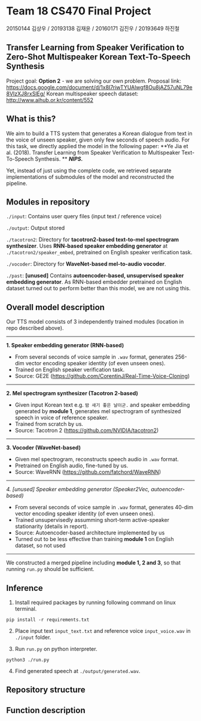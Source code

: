 # Team 18 CS470 Final Project
20150144 김상우 / 20193138 김재윤 / 20160171 김진우 / 20193649 하진철

## Transfer Learning from Speaker Verification to Zero-Shot Multispeaker Korean Text-To-Speech Synthesis

Project goal: **Option 2** - we are solving our own problem.
Proposal link: https://docs.google.com/document/d/1x8I7riwTYUAlwgf8Ou8jAZ57uNL79e8VIzXJ8rxSlEg/
Korean multispeaker speech dataset: http://www.aihub.or.kr/content/552

## What is this?

We aim to build a TTS system that generates a Korean dialogue from text in the voice of unseen speaker, given only few seconds of speech audio. For this task, we directly applied the model in the following paper: **Ye Jia et al. (2018). Transfer Learning from Speaker Verification to Multispeaker Text-To-Speech Synthesis. ** ***NIPS.***

Yet, instead of just using the complete code, we retrieved separate implementations of submodules of the model and reconstructed the pipeline.

## Modules in repository

```./input```: Contains user query files (input text / reference voice)

```./output```: Output stored

```./tacotron2```: Directory for **tacotron2-based text-to-mel spectrogram synthesizer**. Uses **RNN-based speaker embedding generator** at ```./tacotron2/speaker_embed```, pretrained on English speaker verification task.

```./vocoder```: Directory for **WaveNet-based mel-to-audio vocoder**.

```./past```: **[unused]** Contains **autoencoder-based, unsupervised speaker embedding generator**. As RNN-based embedder pretrained on English dataset turned out to perform better than this model, we are not using this.

## Overall model description

Our TTS model consists of 3 independently trained modules (location in repo described above).

---
**1. Speaker embedding generator (RNN-based)**
- From several seconds of voice sample in ```.wav``` format, generates 256-dim vector encoding speaker identity (of even unseen ones).
- Trained on English speaker verification task.
- Source: GE2E (https://github.com/CorentinJ/Real-Time-Voice-Cloning)
---
**2. Mel spectrogram synthesizer (Tacotron 2-based)**
- Given input Korean text e.g. ```밤 새기 좋은 날이군.``` and speaker embedding generated by **module 1**, generates mel spectrogram of synthesized speech in voice of reference speaker.
- Trained from scratch by us.
- Source: Tacotron 2 (https://github.com/NVIDIA/tacotron2)
---
**3. Vocoder (WaveNet-based)**
- Given mel spectrogram, reconstructs speech audio in ```.wav``` format.
- Pretrained on English audio, fine-tuned by us.
- Source: WaveRNN (https://github.com/fatchord/WaveRNN)
---
*4. [unused] Speaker embedding generator (Speaker2Vec, autoencoder-based)*
- From several seconds of voice sample in ```.wav``` format, generates 40-dim vector encoding speaker identity (of even unseen ones).
- Trained unsupervisedly assumming short-term active-speaker stationarity (details in report).
- Source: Autoencoder-based architecture implemented by us
- Turned out to be less effective than training **module 1** on English dataset, so not used
---
We constructed a merged pipeline including **module 1, 2 and 3**, so that running ```run.py``` should be sufficient.

## Inference

1. Install required packages by running following command on linux terminal.
```
pip install -r requirements.txt
```

2. Place input text ```input_text.txt``` and reference voice ```input_voice.wav``` in ```./input``` folder.

3. Run ```run.py``` on python interpreter.
```
python3 ./run.py
```

4. Find generated speech at ```./output/generated.wav```.

## Repository structure



## Function description


